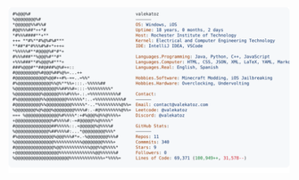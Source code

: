 <a href="https://github.com/Andrew6rant/Andrew6rant">
  <picture>
    <source media="(prefers-color-scheme: dark)" srcset="https://raw.githubusercontent.com/valekatoz/valekatoz/main/dark_mode.svg">
    <img alt="Andrew Grant's GitHub Profile README" src="https://raw.githubusercontent.com/valekatoz/valekatoz/main/light_mode.svg">
  </picture>
</a>
